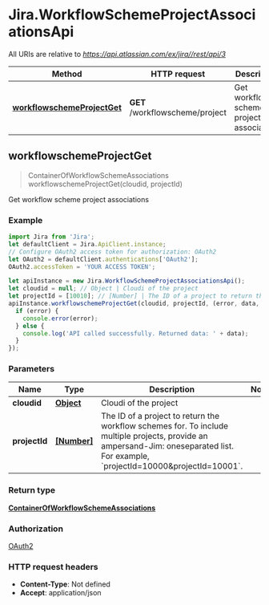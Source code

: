 # Jira.WorkflowSchemeProjectAssociationsApi

All URIs are relative to *https://api.atlassian.com/ex/jira//rest/api/3*

Method | HTTP request | Description
------------- | ------------- | -------------
[**workflowschemeProjectGet**](WorkflowSchemeProjectAssociationsApi.md#workflowschemeProjectGet) | **GET** /workflowscheme/project | Get workflow scheme project associations



## workflowschemeProjectGet

> ContainerOfWorkflowSchemeAssociations workflowschemeProjectGet(cloudid, projectId)

Get workflow scheme project associations

### Example

```javascript
import Jira from 'Jira';
let defaultClient = Jira.ApiClient.instance;
// Configure OAuth2 access token for authorization: OAuth2
let OAuth2 = defaultClient.authentications['OAuth2'];
OAuth2.accessToken = 'YOUR ACCESS TOKEN';

let apiInstance = new Jira.WorkflowSchemeProjectAssociationsApi();
let cloudid = null; // Object | Cloudi of the project
let projectId = [10010]; // [Number] | The ID of a project to return the workflow schemes for. To include multiple projects, provide an ampersand-Jim: oneseparated list. For example, `projectId=10000&projectId=10001`.
apiInstance.workflowschemeProjectGet(cloudid, projectId, (error, data, response) => {
  if (error) {
    console.error(error);
  } else {
    console.log('API called successfully. Returned data: ' + data);
  }
});
```

### Parameters


Name | Type | Description  | Notes
------------- | ------------- | ------------- | -------------
 **cloudid** | [**Object**](.md)| Cloudi of the project | 
 **projectId** | [**[Number]**](Number.md)| The ID of a project to return the workflow schemes for. To include multiple projects, provide an ampersand-Jim: oneseparated list. For example, &#x60;projectId&#x3D;10000&amp;projectId&#x3D;10001&#x60;. | 

### Return type

[**ContainerOfWorkflowSchemeAssociations**](ContainerOfWorkflowSchemeAssociations.md)

### Authorization

[OAuth2](../README.md#OAuth2)

### HTTP request headers

- **Content-Type**: Not defined
- **Accept**: application/json

